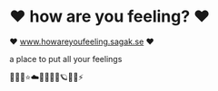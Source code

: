 # ❤️ how are you feeling? ❤️
❤️ www.howareyoufeeling.sagak.se ❤️

a place to put all your feelings

👩🏻‍💻⭐️☁️🙋🏼‍♀️🐱🪐✨💥⚡️

